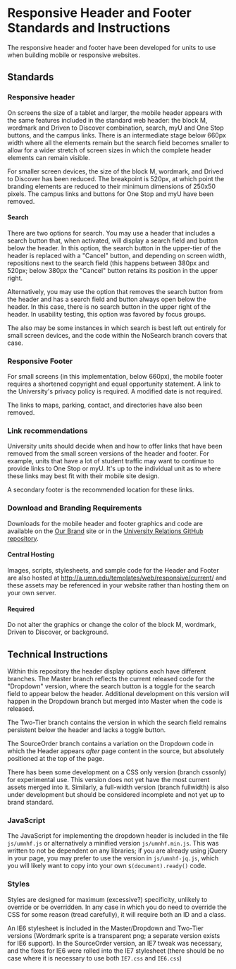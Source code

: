 # Responsive Header and Footer Standards and Instructions
The responsive header and footer have been developed for units to use when building mobile or responsive websites.

## Standards
### Responsive header
On screens the size of a tablet and larger, the mobile header appears with the same features included in the standard web header: the block M, wordmark and Driven to Discover combination, search, myU and One Stop buttons, and the campus links. There is an intermediate stage below 660px width where all the elements remain but the search field becomes smaller to allow for a wider stretch of screen sizes in which the complete header elements can remain visible.

For smaller screen devices, the size of the block M, wordmark, and Drived to Discover has been reduced. The breakpoint is 520px, at which point the branding elements are reduced to their minimum dimensions of 250x50 pixels. The campus links and buttons for One Stop and myU have been removed.

#### Search
There are two options for search. You may use a header that includes a search button that, when activated, will display a search field and button below the header. In this option, the search button in the upper-tier of the header is replaced with a "Cancel" button, and depending on screen width, repositions next to the search field (this happens between 380px and 520px; below 380px the "Cancel" button retains its position in the upper right.

Alternatively, you may use the option that removes the search button from the header and has a search field and button always open below the header. In this case, there is no search button in the upper right of the header. In usability testing, this option was favored by focus groups.

The also may be some instances in which search is best left out entirely for small screen devices, and the code within the NoSearch branch covers that case.

### Responsive Footer
For small screens (in this implementation, below 660px), the mobile footer requires a shortened copyright and equal opportunity statement. A link to the University's privacy policy is required. A modified date is not required.

The links to maps, parking, contact, and directories have also been removed.

### Link recommendations
University units should decide when and how to offer links that have been removed from the small screen versions of the header and footer. For example, units that have a lot of student traffic may want to continue to provide links to One Stop or myU. It's up to the individual unit as to where these links may best fit with their mobile site design.

A secondary footer is the recommended location for these links.

### Download and Branding Requirements
Downloads for the mobile header and footer graphics and code are available on the [Our Brand](https://www.ur.umn.edu/brand/) site or in the [University Relations GitHub repository](https://github.umn.edu/URel/HeaderFooter).

#### Central Hosting
Images, scripts, stylesheets, and sample code for the Header and Footer are also hosted at http://a.umn.edu/templates/web/responsive/current/ and these assets may be referenced in your website rather than hosting them on your own server.

#### Required
Do not alter the graphics or change the color of the block M, wordmark, Driven to Discover, or background.

## Technical Instructions
Within this repository the header display options each have different branches. The Master branch reflects the current released code for the "Dropdown" version, where the search button is a toggle for the search field to appear below the header. Additional development on this version will happen in the Dropdown branch but merged into Master when the code is released.

The Two-Tier branch contains the version in which the search field remains persistent below the header and lacks a toggle button.

The SourceOrder branch contains a variation on the Dropdown code in which the Header appears *after* page content in the source, but absolutely positioned at the top of the page.

There has been some development on a CSS only version (branch cssonly) for experimental use. This version does not yet have the most current assets merged into it. Similarly, a full-width version (branch fullwidth) is also under development but should be considered incomplete and not yet up to brand standard.

### JavaScript
The JavaScript for implementing the dropdown header is included in the file `js/umnhf.js` or alternatively a minified version `js/umnhf.min.js`. This was written to not be dependent on any libraries; if you are already using jQuery in your page, you may prefer to use the version in `js/umnhf-jq.js`, which you will likely want to copy into your own `$(document).ready()` code.

### Styles
Styles are designed for maximum (excessive?) specificity, unlikely to override or be overridden. In any case in which you do need to override the CSS for some reason (tread carefully), it will require both an ID and a class.

An IE6 stylesheet is included in the Master/Dropdown and Two-Tier versions (Wordmark sprite is a transparent png; a separate version exists for IE6 support). In the SourceOrder version, an IE7 tweak was necessary, and the fixes for IE6 were rolled into the IE7 stylesheet (there should be no case where it is necessary to use both `IE7.css` and `IE6.css`)